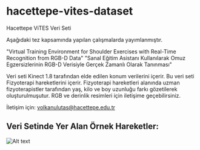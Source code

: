 # hacettepe-vites-dataset
Hacettepe ViTES Veri Seti

Aşağıdaki tez kapsamında yapılan çalışmalarda yayımlanmıştır.

"Virtual Training Environment for Shoulder Exercises with Real-Time Recognition from RGB-D Data"
"Sanal Eğitim Asistanı Kullanılarak Omuz Egzersizlerinin RGB-D Verisiyle Gerçek Zamanlı Olarak Tanınması"

Veri seti Kinect 1.8 tarafından elde edilen konum verilerini içerir. Bu veri seti Fizyoterapi hareketlerini içerir. 
Fizyoterapi hareketleri alanında uzman fizyoterapistler tarafından yaş, kilo ve boy uzunluğu farkı gözetilerek oluşturulmuşutur. 
RGB ve derinlik resimleri için iletişime geçebilirsiniz.

İletişim için:
volkanulutas@hacettepe.edu.tr

## Veri Setinde Yer Alan Örnek Hareketler:

![Alt text](hacettepe-vites-dataset/example_exercises/A1.png?raw=true "A1 Hareketi")
